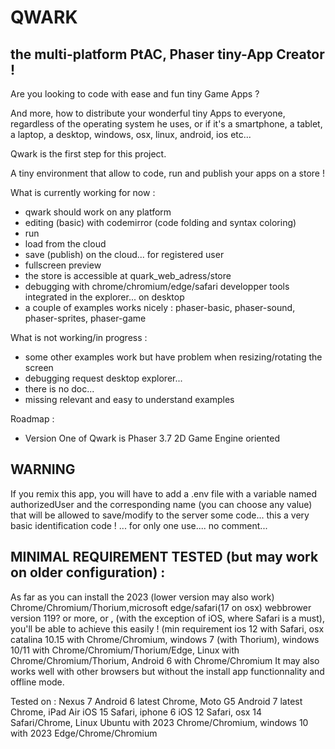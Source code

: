 # QWARK
## the multi-platform PtAC, Phaser tiny-App Creator !


Are you looking to code with ease and fun tiny Game Apps ?

And more, how to distribute your wonderful tiny Apps to everyone, regardless of the operating system he uses, or if it's a smartphone, a tablet, a laptop, a desktop, windows, osx, linux, android, ios etc...

Qwark is the first step for this project.

A tiny environment that allow to code, run and publish your apps on a store !

What is currently working for now :
  - qwark should work on any platform
  - editing (basic) with codemirror (code folding and syntax coloring)
  - run
  - load from the cloud
  - save (publish) on the cloud... for registered user
  - fullscreen preview
  - the store is accessible at quark_web_adress/store 
  - debugging with chrome/chromium/edge/safari developper tools integrated in the explorer... on desktop
  - a couple of examples works nicely : phaser-basic, phaser-sound, phaser-sprites, phaser-game

What is not working/in progress :
  - some other examples work but have problem when resizing/rotating the screen
  - debugging request desktop explorer...
  - there is no doc...
  - missing relevant and easy to understand examples
  
Roadmap :
  - Version One of Qwark is Phaser 3.7 2D Game Engine oriented



## WARNING
If you remix this app, you will have to add a .env file with a variable named authorizedUser and the corresponding name (you can choose any value) that will be allowed to save/modify to the server some code... this a very basic identification code ! ... for only one use.... no comment...

## MINIMAL REQUIREMENT TESTED (but may work on older configuration) :

As far as you can install the 2023 (lower version may also work) Chrome/Chromium/Thorium,microsoft edge/safari(17 on osx) webbrower version 119? or more, or , (with the exception of iOS, where Safari is a must), you'll be able to achieve this easily !
(min requirement ios 12 with Safari, osx catalina 10.15 with Chrome/Chromium, windows 7 (with Thorium), windows 10/11 with Chrome/Chromium/Thorium/Edge, Linux with Chrome/Chromium/Thorium, Android 6 with Chrome/Chromium
It may also works well with other browsers but without the install app functionnality and offline mode.

Tested on : 
Nexus 7 Android 6 latest Chrome, Moto G5 Android 7 latest Chrome, iPad Air iOS 15 Safari, iphone 6 iOS 12 Safari, osx 14 Safari/Chrome, Linux Ubuntu with 2023 Chrome/Chromium, windows 10 with 2023 Edge/Chrome/Chromium
